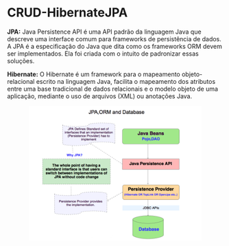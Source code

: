 # CRUD-HibernateJPA

**JPA:** Java Persistence API é uma API padrão da linguagem Java que descreve uma interface comum para frameworks de persistência de dados. A JPA é a especificação do Java que dita como os frameworks ORM devem ser implementados. Ela foi criada com o intuito de padronizar essas soluções.

**Hibernate:** O Hibernate é um framework para o mapeamento objeto-relacional escrito na linguagem Java, facilita o mapeamento dos atributos entre uma base tradicional de dados relacionais e o modelo objeto de uma aplicação, mediante o uso de arquivos (XML) ou anotações Java.

<p align="center">
<img src="https://raw.githubusercontent.com/DoisLucas/CRUD-HibernateJPA/master/images/diagram-jpa.png" width="80%" height="80%"/>
</p>
